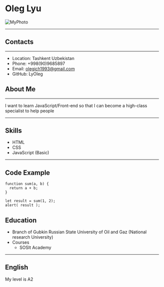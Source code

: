 # Oleg Lyu
![MyPhoto](/projects/MY.jpg "MYPhoto")
***
## Contacts
***
* Location: Tashkent Uzbekistan
* Phone: +998(90)9685897
* Email: olegich1993@gmail.com
* GitHub: LyOIeg
## About Me
***
I want to learn JavaScript/Front-end so that I can  become a high-class specialist to help people
***
## Skills

* HTML
* CSS
* JavaScript (Basic)
***
## Code Example

```
function sum(a, b) {
  return a + b;
}

let result = sum(1, 2);
alert( result ); 
```
## Education
* Branch of Gubkin Russian State University of Oil and Gaz (National research University)
* Courses
  + SOSIt Academy
***
## English
My level is A2  

